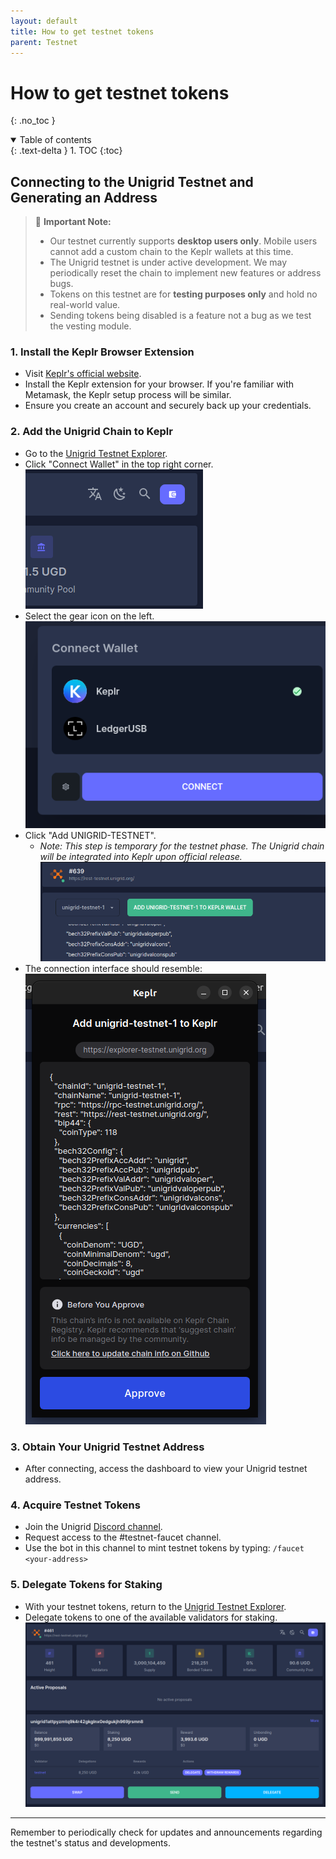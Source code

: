 ```yaml
---
layout: default
title: How to get testnet tokens
parent: Testnet
---
```


# How to get testnet tokens
{: .no_toc }

<details open markdown="block">
  <summary>
    Table of contents
  </summary>
  {: .text-delta }
1. TOC
{:toc}
</details>

## Connecting to the Unigrid Testnet and Generating an Address

> 🚨 **Important Note:** 
> - Our testnet currently supports **desktop users only**. Mobile users cannot add a custom chain to the Keplr wallets at this time.
> - The Unigrid testnet is under active development. We may periodically reset the chain to implement new features or address bugs.
> - Tokens on this testnet are for **testing purposes only** and hold no real-world value.
> - Sending tokens being disabled is a feature not a bug as we test the vesting module.

### 1. Install the Keplr Browser Extension

- Visit [Keplr's official website](https://www.keplr.app/).
- Install the Keplr extension for your browser. If you're familiar with Metamask, the Keplr setup process will be similar.
- Ensure you create an account and securely back up your credentials.

### 2. Add the Unigrid Chain to Keplr

- Go to the [Unigrid Testnet Explorer](https://explorer-testnet.unigrid.org/).
- Click "Connect Wallet" in the top right corner.
  ![](../../assets/images/connect_wallet.png)
- Select the gear icon on the left.
 ![](../../assets/images/gear_icon.png)
- Click "Add UNIGRID-TESTNET". 
  - *Note: This step is temporary for the testnet phase. The Unigrid chain will be integrated into Keplr upon official release.*
![](../../assets/images/click_add.png)
- The connection interface should resemble:
![](../../assets/images/connection.png)
### 3. Obtain Your Unigrid Testnet Address

- After connecting, access the dashboard to view your Unigrid testnet address.

### 4. Acquire Testnet Tokens

- Join the Unigrid [Discord channel](https://discord.gg/JDAYCJ9tEb).
- Request access to the #testnet-faucet channel.
- Use the bot in this channel to mint testnet tokens by typing: `/faucet <your-address>`

### 5. Delegate Tokens for Staking

- With your testnet tokens, return to the [Unigrid Testnet Explorer](https://explorer-testnet.unigrid.org/).
- Delegate tokens to one of the available validators for staking.
![](../../assets/images/dashboard.png)
---

Remember to periodically check for updates and announcements regarding the testnet's status and developments.
